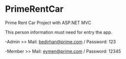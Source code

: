 # PrimeRentCar
 Prime Rent Car Project with ASP.NET MVC

This person information must need for entry the app.

-Admin   >> Mail: bedirhan@prime.com / Password: 123

-Member  >> Mail: eymen@prime.com    / Password: 12345
